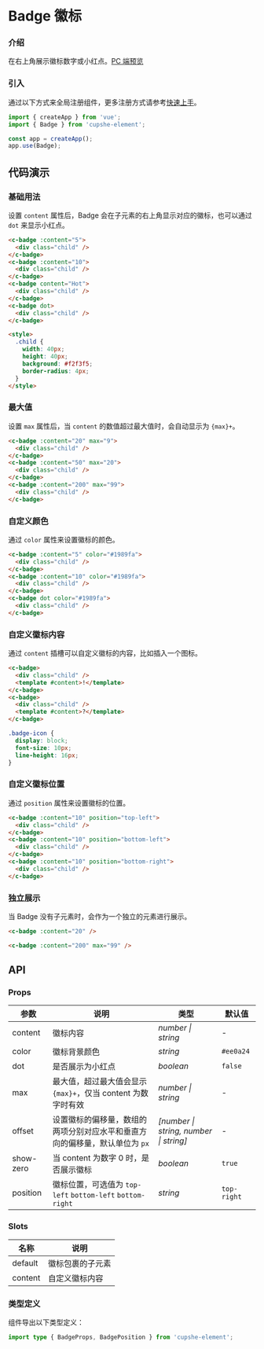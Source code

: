 # Badge 徽标

### 介绍

在右上角展示徽标数字或小红点。[PC 端预览](/mobile.html#/badge)

### 引入

通过以下方式来全局注册组件，更多注册方式请参考[快速上手](#/quickstart)。

```js
import { createApp } from 'vue';
import { Badge } from 'cupshe-element';

const app = createApp();
app.use(Badge);
```

## 代码演示

### 基础用法

设置 `content` 属性后，Badge 会在子元素的右上角显示对应的徽标，也可以通过 `dot` 来显示小红点。

```html
<c-badge :content="5">
  <div class="child" />
</c-badge>
<c-badge :content="10">
  <div class="child" />
</c-badge>
<c-badge content="Hot">
  <div class="child" />
</c-badge>
<c-badge dot>
  <div class="child" />
</c-badge>

<style>
  .child {
    width: 40px;
    height: 40px;
    background: #f2f3f5;
    border-radius: 4px;
  }
</style>
```

### 最大值

设置 `max` 属性后，当 `content` 的数值超过最大值时，会自动显示为 `{max}+`。

```html
<c-badge :content="20" max="9">
  <div class="child" />
</c-badge>
<c-badge :content="50" max="20">
  <div class="child" />
</c-badge>
<c-badge :content="200" max="99">
  <div class="child" />
</c-badge>
```

### 自定义颜色

通过 `color` 属性来设置徽标的颜色。

```html
<c-badge :content="5" color="#1989fa">
  <div class="child" />
</c-badge>
<c-badge :content="10" color="#1989fa">
  <div class="child" />
</c-badge>
<c-badge dot color="#1989fa">
  <div class="child" />
</c-badge>
```

### 自定义徽标内容

通过 `content` 插槽可以自定义徽标的内容，比如插入一个图标。

```html
<c-badge>
  <div class="child" />
  <template #content>!</template>
</c-badge>
<c-badge>
  <div class="child" />
  <template #content>?</template>
</c-badge>
```

```css
.badge-icon {
  display: block;
  font-size: 10px;
  line-height: 16px;
}
```

### 自定义徽标位置

通过 `position` 属性来设置徽标的位置。

```html
<c-badge :content="10" position="top-left">
  <div class="child" />
</c-badge>
<c-badge :content="10" position="bottom-left">
  <div class="child" />
</c-badge>
<c-badge :content="10" position="bottom-right">
  <div class="child" />
</c-badge>
```

### 独立展示

当 Badge 没有子元素时，会作为一个独立的元素进行展示。

```html
<c-badge :content="20" />

<c-badge :content="200" max="99" />
```

## API

### Props

| 参数      | 说明                                                                        | 类型                                   | 默认值      |
| --------- | --------------------------------------------------------------------------- | -------------------------------------- | ----------- |
| content   | 徽标内容                                                                    | _number \| string_                     | -           |
| color     | 徽标背景颜色                                                                | _string_                               | `#ee0a24`   |
| dot       | 是否展示为小红点                                                            | _boolean_                              | `false`     |
| max       | 最大值，超过最大值会显示 `{max}+`，仅当 content 为数字时有效                | _number \| string_                     | -           |
| offset    | 设置徽标的偏移量，数组的两项分别对应水平和垂直方向的偏移量，默认单位为 `px` | _[number \| string, number \| string]_ | -           |
| show-zero | 当 content 为数字 0 时，是否展示徽标                                        | _boolean_                              | `true`      |
| position  | 徽标位置，可选值为 `top-left` `bottom-left` `bottom-right`                  | _string_                               | `top-right` |

### Slots

| 名称    | 说明             |
| ------- | ---------------- |
| default | 徽标包裹的子元素 |
| content | 自定义徽标内容   |

### 类型定义

组件导出以下类型定义：

```ts
import type { BadgeProps, BadgePosition } from 'cupshe-element';
```
